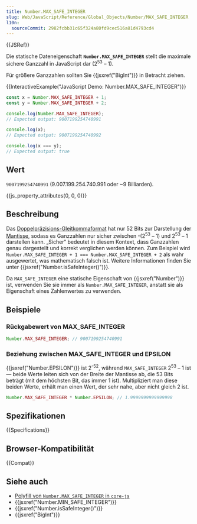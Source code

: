 ```yaml
---
title: Number.MAX_SAFE_INTEGER
slug: Web/JavaScript/Reference/Global_Objects/Number/MAX_SAFE_INTEGER
l10n:
  sourceCommit: 2982fcbb31c65f324a80fd9cec516a81d4793cd4
---
```


{{JSRef}}

Die statische Dateneigenschaft **`Number.MAX_SAFE_INTEGER`** stellt die maximale sichere Ganzzahl in JavaScript dar (2<sup>53</sup> – 1).

Für größere Ganzzahlen sollten Sie {{jsxref("BigInt")}} in Betracht ziehen.

{{InteractiveExample("JavaScript Demo: Number.MAX_SAFE_INTEGER")}}

```js interactive-example
const x = Number.MAX_SAFE_INTEGER + 1;
const y = Number.MAX_SAFE_INTEGER + 2;

console.log(Number.MAX_SAFE_INTEGER);
// Expected output: 9007199254740991

console.log(x);
// Expected output: 9007199254740992

console.log(x === y);
// Expected output: true
```

## Wert

`9007199254740991` (9.007.199.254.740.991 oder \~9 Billiarden).

{{js_property_attributes(0, 0, 0)}}

## Beschreibung

Das [Doppelpräzisions-Gleitkommaformat](https://en.wikipedia.org/wiki/Double_precision_floating-point_format) hat nur 52 Bits zur Darstellung der [Mantisse](/de/docs/Web/JavaScript/Reference/Global_Objects/Number#number_encoding), sodass es Ganzzahlen nur sicher zwischen -(2<sup>53</sup> – 1) und 2<sup>53</sup> – 1 darstellen kann. „Sicher“ bedeutet in diesem Kontext, dass Ganzzahlen genau dargestellt und korrekt verglichen werden können. Zum Beispiel wird `Number.MAX_SAFE_INTEGER + 1 === Number.MAX_SAFE_INTEGER + 2` als wahr ausgewertet, was mathematisch falsch ist. Weitere Informationen finden Sie unter {{jsxref("Number.isSafeInteger()")}}.

Da `MAX_SAFE_INTEGER` eine statische Eigenschaft von {{jsxref("Number")}} ist, verwenden Sie sie immer als `Number.MAX_SAFE_INTEGER`, anstatt sie als Eigenschaft eines Zahlenwertes zu verwenden.

## Beispiele

### Rückgabewert von MAX_SAFE_INTEGER

```js
Number.MAX_SAFE_INTEGER; // 9007199254740991
```

### Beziehung zwischen MAX_SAFE_INTEGER und EPSILON

{{jsxref("Number.EPSILON")}} ist 2<sup>-52</sup>, während `MAX_SAFE_INTEGER` 2<sup>53</sup> – 1 ist — beide Werte leiten sich von der Breite der Mantisse ab, die 53 Bits beträgt (mit dem höchsten Bit, das immer 1 ist). Multipliziert man diese beiden Werte, erhält man einen Wert, der sehr nahe, aber nicht gleich 2 ist.

```js
Number.MAX_SAFE_INTEGER * Number.EPSILON; // 1.9999999999999998
```

## Spezifikationen

{{Specifications}}

## Browser-Kompatibilität

{{Compat}}

## Siehe auch

- [Polyfill von `Number.MAX_SAFE_INTEGER` in `core-js`](https://github.com/zloirock/core-js#ecmascript-number)
- {{jsxref("Number.MIN_SAFE_INTEGER")}}
- {{jsxref("Number.isSafeInteger()")}}
- {{jsxref("BigInt")}}
